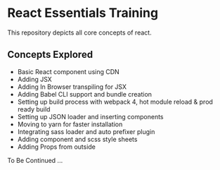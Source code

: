 # React Essentials Training

This repository depicts all core concepts of react.

## Concepts Explored

* Basic React component using CDN  
* Adding JSX
* Adding In Browser transpiling for JSX
* Adding Babel CLI support and bundle creation
* Setting up build process with webpack 4, hot module reload & prod ready build
* Setting up JSON loader and inserting components
* Moving to yarn for faster installation
* Integrating sass loader and auto prefixer plugin
* Adding component and scss style sheets
* Adding Props from outside

To Be Continued ...
